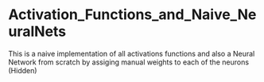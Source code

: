# Activation_Functions_and_Naive_NeuralNets
This is a naive implementation of all activations functions and also a Neural Network from scratch by assiging manual weights to each of the neurons (Hidden)

